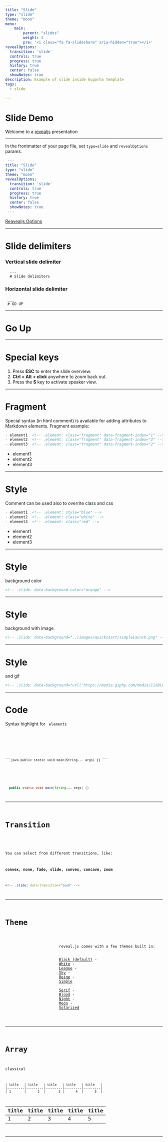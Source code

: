 ```yaml
---
title: "Slide"
type: "slide"
theme: "moon"
menu:
    main:
        parent: "slides"
        weight: 3
        pre: '<i class="fa fa-slideshare" aria-hidden="true"></i>'
revealOptions:
  transition: 'slide'
  controls: true
  progress: true
  history: true
  center: false
  showNotes: true
description: Example of slide inside hugorha template
tags:
  - slide

---
```

# Slide Demo
Welcome to a [revealjs](https://github.com/hakimel/reveal.js) presentation

---
In the frontmatter of your page file, set ``` type=slide ```<!-- .element: style="color:white"--> and `revealOptions`<!-- .element: style="color:white"  --> params.
```yaml
 ---
title: "Slide"
type: "slide"
theme: "moon"
revealOptions:
  transition: 'slide'
  controls: true
  progress: true
  history: true
  center: false
  showNotes: true
 ---
```
[Reavealjs Options](https://github.com/hakimel/reveal.js/#configuration)

---
# Slide delimiters

### Vertical slide delimiter
```
  ---
  # Slide delimiters
```
### Horizontal slide delimiter
```
 ___
 # GO UP
```
___
# Go Up
---
# Special keys
1. Press **ESC**<!-- .element: style="color:white"--> to enter the slide overview.
2. **Ctrl + Alt + click**<!-- .element: style="color:white"--> anywhere to zoom back out.
3. Press the **S**<!-- .element: style="color:white"--> key to activate speaker view.
---
# Fragment
Special syntax (in html comment) is available for adding attributes to Markdown elements.
Fragment example:
```md
- element1  <!-- .element: class="fragment" data-fragment-index="1" -->
- element2  <!-- .element: class="fragment" data-fragment-index="3" -->
- element3  <!-- .element: class="fragment" data-fragment-index="2" -->
```
- element1  <!-- .element: class="fragment" data-fragment-index="1" -->
- element2  <!-- .element: class="fragment" data-fragment-index="3" -->
- element3  <!-- .element: class="fragment" data-fragment-index="2" -->
---
# Style
Comment can be used also to overrite class and css
```md
- element1  <!-- .element: style="blue" -->
- element2  <!-- .element: class="white" -->
- element3  <!-- .element: class="red" -->
```
- element1  <!-- .element: style="color:blue" -->
- element2  <!-- .element: style="color:white" -->
- element3  <!-- .element: style="color:red" -->

---
# Style
<!-- .slide: data-background-color="orange" -->
background color
```xml
<!-- .slide: data-background-color="orange" -->
```
---
# Style
<!-- .slide: data-background="../images/quickstart/simpleLaunch.png" -->
background with image
```xml
<!-- .slide: data-background="../images/quickstart/simpleLaunch.png" -->
```
---
# Style
and gif
<!-- .slide: data-background="url('https://media.giphy.com/media/11sBLVxNs7v6WA/giphy.gif')" data-background-size="100%"-->
```xml
<!-- .slide: data-background="url('https://media.giphy.com/media/11sBLVxNs7v6WA/giphy.gif')" data-background-size="100%"-->
```

---
# Code
Syntax highlight for <code> elements
<section>
	<pre><code data-trim data-noescape>

  \`\`\`java
    public static void main(String... args) {}
  \`\`\`
	</code></pre>
</section>

```java
  public static void main(String... args) {}
```

---
# Transition
<!-- .slide: data-transition="zoom" -->
You can select from different transitions, like:

**convex, none, fade, slide, convex, concave, zoom**
```YAML
<!-- .slide: data-transition="zoom" -->
```
---
# Theme
<p>
						reveal.js comes with a few themes built in: <br>
						<!-- Hacks to swap themes after the page has loaded. Not flexible and only intended for the reveal.js demo deck. -->
						<a href="#" onclick="document.getElementById('theme').setAttribute('href','/revealjs/css/theme/black.css'); return false;">Black (default)</a> -
						<a href="#" onclick="document.getElementById('theme').setAttribute('href','/revealjs/css/theme/white.css'); return false;">White</a> -
						<a href="#" onclick="document.getElementById('theme').setAttribute('href','/revealjs/css/theme/league.css'); return false;">League</a> -
						<a href="#" onclick="document.getElementById('theme').setAttribute('href','/revealjs/css/theme/sky.css'); return false;">Sky</a> -
						<a href="#" onclick="document.getElementById('theme').setAttribute('href','/revealjs/css/theme/beige.css'); return false;">Beige</a> -
						<a href="#" onclick="document.getElementById('theme').setAttribute('href','/revealjs/css/theme/simple.css'); return false;">Simple</a> <br>
						<a href="#" onclick="document.getElementById('theme').setAttribute('href','/revealjs/css/theme/serif.css'); return false;">Serif</a> -
						<a href="#" onclick="document.getElementById('theme').setAttribute('href','/revealjs/css/theme/blood.css'); return false;">Blood</a> -
						<a href="#" onclick="document.getElementById('theme').setAttribute('href','/revealjs/css/theme/night.css'); return false;">Night</a> -
						<a href="#" onclick="document.getElementById('theme').setAttribute('href','/revealjs/css/theme/moon.css'); return false;">Moon</a> -
						<a href="#" onclick="document.getElementById('theme').setAttribute('href','/revealjs/css/theme/solarized.css'); return false;">Solarized</a>
</p>


---
# Array
classical
```
| title   | title   | title   | title   | title   |
|---------|---------|---------|---------|---------|
| 1       |      2  |       3 |      4  |      5  |
```
| title   | title   | title   | title   | title   |
|---------|---------|---------|---------|---------|
| 1       |      2  |       3 |      4  |      5  |


---
<!-- .slide: data-background="url('https://media.giphy.com/media/26AHC0kdj8IeLkmBy/giphy.gif')" data-background-size="100px"-->
